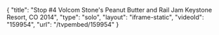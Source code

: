 {
    "title": "Stop #4 Volcom Stone's Peanut Butter and Rail Jam Keystone Resort, CO 2014",
    "type": "solo",
    "layout": "iframe-static",
    "videoId": "159954",
    "url": "\/tvpembed\/159954"
}